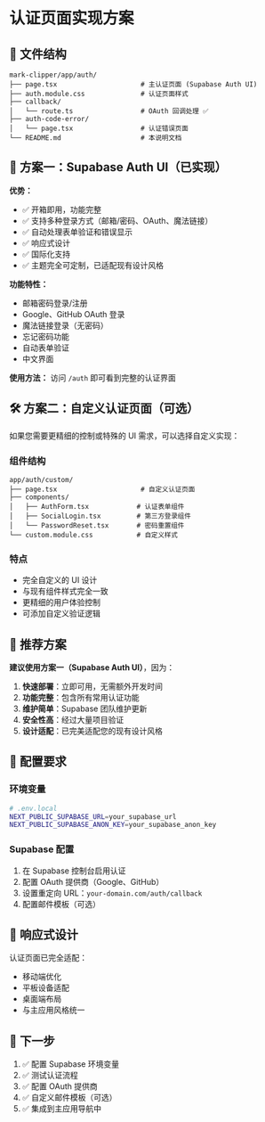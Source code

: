 # 认证页面实现方案

## 📁 文件结构

```
mark-clipper/app/auth/
├── page.tsx                     # 主认证页面 (Supabase Auth UI)
├── auth.module.css              # 认证页面样式
├── callback/
│   └── route.ts                 # OAuth 回调处理 ✅
├── auth-code-error/
│   └── page.tsx                 # 认证错误页面
└── README.md                    # 本说明文档
```

## 🎨 方案一：Supabase Auth UI（已实现）

**优势：**
- ✅ 开箱即用，功能完整
- ✅ 支持多种登录方式（邮箱/密码、OAuth、魔法链接）
- ✅ 自动处理表单验证和错误显示
- ✅ 响应式设计
- ✅ 国际化支持
- ✅ 主题完全可定制，已适配现有设计风格

**功能特性：**
- 邮箱密码登录/注册
- Google、GitHub OAuth 登录
- 魔法链接登录（无密码）
- 忘记密码功能
- 自动表单验证
- 中文界面

**使用方法：**
访问 `/auth` 即可看到完整的认证界面

## 🛠 方案二：自定义认证页面（可选）

如果您需要更精细的控制或特殊的 UI 需求，可以选择自定义实现：

### 组件结构
```
app/auth/custom/
├── page.tsx                     # 自定义认证页面
├── components/
│   ├── AuthForm.tsx            # 认证表单组件
│   ├── SocialLogin.tsx         # 第三方登录组件
│   └── PasswordReset.tsx       # 密码重置组件
└── custom.module.css           # 自定义样式
```

### 特点
- 完全自定义的 UI 设计
- 与现有组件样式完全一致
- 更精细的用户体验控制
- 可添加自定义验证逻辑

## 🚀 推荐方案

**建议使用方案一（Supabase Auth UI）**，因为：

1. **快速部署**：立即可用，无需额外开发时间
2. **功能完整**：包含所有常用认证功能
3. **维护简单**：Supabase 团队维护更新
4. **安全性高**：经过大量项目验证
5. **设计适配**：已完美适配您的现有设计风格

## 🔧 配置要求

### 环境变量
```bash
# .env.local
NEXT_PUBLIC_SUPABASE_URL=your_supabase_url
NEXT_PUBLIC_SUPABASE_ANON_KEY=your_supabase_anon_key
```

### Supabase 配置
1. 在 Supabase 控制台启用认证
2. 配置 OAuth 提供商（Google、GitHub）
3. 设置重定向 URL：`your-domain.com/auth/callback`
4. 配置邮件模板（可选）

## 📱 响应式设计

认证页面已完全适配：
- 移动端优化
- 平板设备适配  
- 桌面端布局
- 与主应用风格统一

## 🎯 下一步

1. ✅ 配置 Supabase 环境变量
2. ✅ 测试认证流程
3. ✅ 配置 OAuth 提供商
4. ✅ 自定义邮件模板（可选）
5. ✅ 集成到主应用导航中 